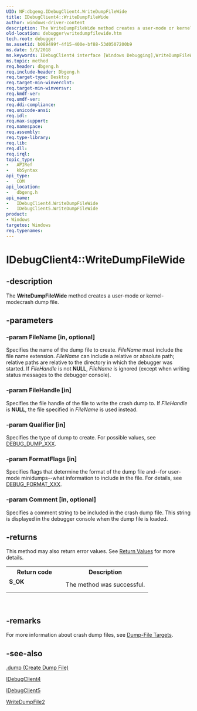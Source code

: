 ```yaml
---
UID: NF:dbgeng.IDebugClient4.WriteDumpFileWide
title: IDebugClient4::WriteDumpFileWide
author: windows-driver-content
description: The WriteDumpFileWide method creates a user-mode or kernel-modecrash dump file.
old-location: debugger\writedumpfilewide.htm
tech.root: debugger
ms.assetid: b089499f-4f15-400e-bf88-53d0507200b9
ms.date: 5/3/2018
ms.keywords: IDebugClient4 interface [Windows Debugging],WriteDumpFileWide method, IDebugClient4.WriteDumpFileWide, IDebugClient4::WriteDumpFileWide, IDebugClient5 interface [Windows Debugging],WriteDumpFileWide method, IDebugClient5::WriteDumpFileWide, IDebugClient_cbae8215-df5f-484c-9b0a-8a5dc1564a00.xml, WriteDumpFileWide, WriteDumpFileWide method [Windows Debugging], WriteDumpFileWide method [Windows Debugging],IDebugClient4 interface, WriteDumpFileWide method [Windows Debugging],IDebugClient5 interface, dbgeng/IDebugClient4::WriteDumpFileWide, dbgeng/IDebugClient5::WriteDumpFileWide, debugger.writedumpfilewide
ms.topic: method
req.header: dbgeng.h
req.include-header: Dbgeng.h
req.target-type: Desktop
req.target-min-winverclnt: 
req.target-min-winversvr: 
req.kmdf-ver: 
req.umdf-ver: 
req.ddi-compliance: 
req.unicode-ansi: 
req.idl: 
req.max-support: 
req.namespace: 
req.assembly: 
req.type-library: 
req.lib: 
req.dll: 
req.irql: 
topic_type:
-	APIRef
-	kbSyntax
api_type:
-	COM
api_location:
-	dbgeng.h
api_name:
-	IDebugClient4.WriteDumpFileWide
-	IDebugClient5.WriteDumpFileWide
product:
- Windows
targetos: Windows
req.typenames: 
---
```


# IDebugClient4::WriteDumpFileWide


## -description


The <b>WriteDumpFileWide</b> method creates a user-mode or kernel-modecrash dump file.


## -parameters




### -param FileName [in, optional]

Specifies the name of the dump file to create.  <i>FileName</i> must include the file name extension. <i>FileName</i> can include a relative or absolute path; relative paths are relative to the directory in which the debugger was started.  If <i>FileHandle</i> is not <b>NULL</b>, <i>FileName</i> is ignored (except when writing status messages to the debugger console).


### -param FileHandle [in]

Specifies the file handle of the file to write the crash dump to.  If <i>FileHandle</i> is <b>NULL</b>, the file specified in <i>FileName</i> is used instead.


### -param Qualifier [in]

Specifies the type of dump to create.  For possible values, see <a href="https://msdn.microsoft.com/library/windows/hardware/ff541472">DEBUG_DUMP_XXX</a>.


### -param FormatFlags [in]

Specifies flags that determine the format of the dump file and--for user-mode minidumps--what information to include in the file.  For details, see <a href="https://msdn.microsoft.com/library/windows/hardware/ff541497">DEBUG_FORMAT_XXX</a>.


### -param Comment [in, optional]

Specifies a comment string to be included in the crash dump file.  This string is displayed in the debugger console when the dump file is loaded.


## -returns



This method may also return error values.  See <a href="https://msdn.microsoft.com/713f3ee2-2f5b-415e-9908-90f5ae428b43">Return Values</a> for more details.

<table>
<tr>
<th>Return code</th>
<th>Description</th>
</tr>
<tr>
<td width="40%">
<dl>
<dt><b>S_OK</b></dt>
</dl>
</td>
<td width="60%">
The method was successful.

</td>
</tr>
</table>
 




## -remarks



For more information about crash dump files, see <a href="https://msdn.microsoft.com/library/windows/hardware/ff542783">Dump-File Targets</a>.




## -see-also




<a href="https://msdn.microsoft.com/library/windows/hardware/ff562428">.dump (Create Dump File)</a>



<a href="https://msdn.microsoft.com/library/windows/hardware/ff550494">IDebugClient4</a>



<a href="https://msdn.microsoft.com/library/windows/hardware/ff550497">IDebugClient5</a>



<a href="https://msdn.microsoft.com/library/windows/hardware/ff561382">WriteDumpFile2</a>
 

 

